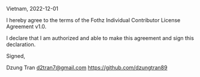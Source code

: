 Vietnam, 2022-12-01

I hereby agree to the terms of the Fothz Individual Contributor License
Agreement v1.0.

I declare that I am authorized and able to make this agreement and sign this
declaration.

Signed,

Dzung Tran d2tran7@gmail.com https://github.com/dzungtran89

